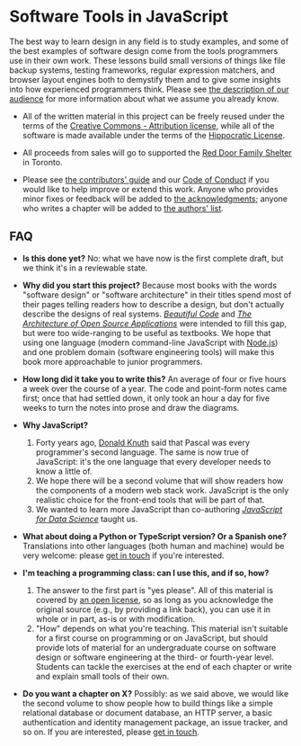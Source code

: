 # Software Tools in JavaScript

The best way to learn design in any field is to study examples,
and some of the best examples of software design come from the tools programmers use in their own work.
These lessons build small versions of things like file backup systems,
testing frameworks,
regular expression matchers,
and browser layout engines
both to demystify them and
to give some insights into how experienced programmers think.
Please see [the description of our audience](https://stjs.tech/#who-is-our-audience)
for more information about what we assume you already know.

-   All of the written material in this project can be freely reused
    under the terms of the [Creative Commons - Attribution license](https://stjs.tech/license/#writing),
    while all of the software is made available under the terms of the [Hippocratic License](https://stjs.tech/license/#software).

-   All proceeds from sales will go to supported the [Red Door Family Shelter](https://www.reddoorshelter.ca/) in Toronto.

-   Please see [the contributors' guide](https://stjs.tech/contributing/)
    and our [Code of Conduct](https://stjs.tech/conduct/)
    if you would like to help improve or extend this work.
    Anyone who provides minor fixes or feedback will be added to
    [the acknowledgments](https://stjs.tech/#who-helped-us-and-inspired-us);
    anyone who writes a chapter will be added to [the authors' list](https://stjs.tech/authors/).

## FAQ

-   **Is this done yet?**
    No: what we have now is the first complete draft,
    but we think it's in a reviewable state.

-   **Why did you start this project?**
    Because most books with the words "software design" or "software architecture" in their titles
    spend most of their pages telling readers how to describe a design,
    but don't actually describe the designs of real systems.
    *[Beautiful Code](https://www.oreilly.com/library/view/beautiful-code/9780596510046/)*
    and *[The Architecture of Open Source Applications](http://aosabook.org)*
    were intended to fill this gap,
    but were too wide-ranging to be useful as textbooks.
    We hope that using one language (modern command-line JavaScript with [Node.js](https://nodejs.org/))
    and one problem domain (software engineering tools)
    will make this book more approachable to junior programmers.

-   **How long did it take you to write this?**
    An average of four or five hours a week over the course of a year.
    The code and point-form notes came first;
    once that had settled down,
    it only took an hour a day for five weeks to turn the notes into prose
    and draw the diagrams.

-   **Why JavaScript?**
    1.  Forty years ago, [Donald Knuth](https://en.wikipedia.org/wiki/Donald_Knuth) said that
        Pascal was every programmer's second language.
        The same is now true of JavaScript:
        it's the one language that every developer needs to know a little of.
    2.  We hope there will be a second volume
        that will show readers how the components of a modern web stack work.
        JavaScript is the only realistic choice for the front-end tools that will be part of that.
    3.  We wanted to learn more JavaScript than
        co-authoring *[JavaScript for Data Science](https://js4ds.org/)* taught us.

-   **What about doing a Python or TypeScript version? Or a Spanish one?**
    Translations into other languages (both human and machine) would be very welcome:
    please [get in touch](mailto:gvwilson@third-bit.com) if you're interested.

-   **I'm teaching a programming class: can I use this, and if so, how?**
    1.  The answer to the first part is "yes please".
        All of this material is covered by [an open license](https://stjs.tech/license/),
        so as long as you acknowledge the original source (e.g., by providing a link back),
        you can use it in whole or in part,
        as-is or with modification.
    2.  "How" depends on what you're teaching.
        This material isn't suitable for a first course on programming or on JavaScript,
        but should provide lots of material for an undergraduate course on software design or software engineering
        at the third- or fourth-year level.
        Students can tackle the exercises at the end of each chapter
        or write and explain small tools of their own.

-   **Do you want a chapter on X?**
    Possibly:
    as we said above,
    we would like the second volume to show people how to build things like
    a simple relational database or document database,
    an HTTP server,
    a basic authentication and identity management package,
    an issue tracker,
    and so on.
    If you are interested, please [get in touch](mailto:gvwilson@third-bit.com).
